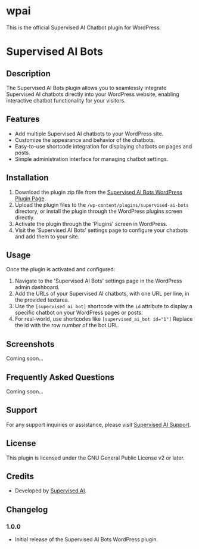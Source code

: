 # wpai
This is the official Supervised AI Chatbot plugin for WordPress.

# Supervised AI Bots

## Description

The Supervised AI Bots plugin allows you to seamlessly integrate Supervised AI chatbots directly into your WordPress website, enabling interactive chatbot functionality for your visitors.

## Features

- Add multiple Supervised AI chatbots to your WordPress site.
- Customize the appearance and behavior of the chatbots.
- Easy-to-use shortcode integration for displaying chatbots on pages and posts.
- Simple administration interface for managing chatbot settings.

## Installation

1. Download the plugin zip file from the [Supervised AI Bots WordPress Plugin Page](https://supervised.co/).
2. Upload the plugin files to the `/wp-content/plugins/supervised-ai-bots` directory, or install the plugin through the WordPress plugins screen directly.
3. Activate the plugin through the 'Plugins' screen in WordPress.
4. Visit the 'Supervised AI Bots' settings page to configure your chatbots and add them to your site.

## Usage

Once the plugin is activated and configured:

1. Navigate to the 'Supervised AI Bots' settings page in the WordPress admin dashboard.
2. Add the URLs of your Supervised AI chatbots, with one URL per line, in the provided textarea.
3. Use the `[supervised_ai_bot]` shortcode with the `id` attribute to display a specific chatbot on your WordPress pages or posts.
4. For real-world, use shortcodes like `[supervised_ai_bot id="1"]` Replace the id with the row number of the bot URL.

## Screenshots

Coming soon...

## Frequently Asked Questions

Coming soon...

## Support

For any support inquiries or assistance, please visit [Supervised AI Support](http://supervised.co/support).

## License

This plugin is licensed under the GNU General Public License v2 or later.

## Credits

- Developed by [Supervised AI](http://supervised.co).

## Changelog

### 1.0.0
- Initial release of the Supervised AI Bots WordPress plugin.

